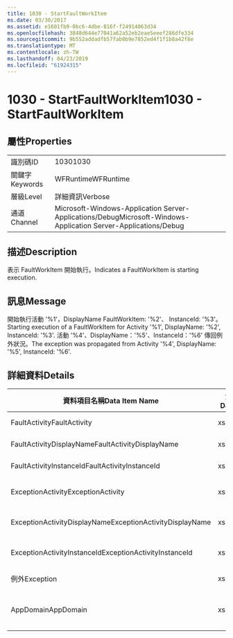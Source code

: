 ```yaml
---
title: 1030 - StartFaultWorkItem
ms.date: 03/30/2017
ms.assetid: e1601fb9-0bc6-4dbe-816f-f24914063d34
ms.openlocfilehash: 3848d644e77041a62a52eb2eae5eeef286dfe334
ms.sourcegitcommit: 9b552addadfb57fab0b9e7852ed4f1f1b8a42f8e
ms.translationtype: MT
ms.contentlocale: zh-TW
ms.lasthandoff: 04/23/2019
ms.locfileid: "61924315"
---
```

# <a name="1030---startfaultworkitem"></a><span data-ttu-id="795bf-102">1030 - StartFaultWorkItem</span><span class="sxs-lookup"><span data-stu-id="795bf-102">1030 - StartFaultWorkItem</span></span>
## <a name="properties"></a><span data-ttu-id="795bf-103">屬性</span><span class="sxs-lookup"><span data-stu-id="795bf-103">Properties</span></span>  
  
|||  
|-|-|  
|<span data-ttu-id="795bf-104">識別碼</span><span class="sxs-lookup"><span data-stu-id="795bf-104">ID</span></span>|<span data-ttu-id="795bf-105">1030</span><span class="sxs-lookup"><span data-stu-id="795bf-105">1030</span></span>|  
|<span data-ttu-id="795bf-106">關鍵字</span><span class="sxs-lookup"><span data-stu-id="795bf-106">Keywords</span></span>|<span data-ttu-id="795bf-107">WFRuntime</span><span class="sxs-lookup"><span data-stu-id="795bf-107">WFRuntime</span></span>|  
|<span data-ttu-id="795bf-108">層級</span><span class="sxs-lookup"><span data-stu-id="795bf-108">Level</span></span>|<span data-ttu-id="795bf-109">詳細資訊</span><span class="sxs-lookup"><span data-stu-id="795bf-109">Verbose</span></span>|  
|<span data-ttu-id="795bf-110">通道</span><span class="sxs-lookup"><span data-stu-id="795bf-110">Channel</span></span>|<span data-ttu-id="795bf-111">Microsoft-Windows-Application Server-Applications/Debug</span><span class="sxs-lookup"><span data-stu-id="795bf-111">Microsoft-Windows-Application Server-Applications/Debug</span></span>|  
  
## <a name="description"></a><span data-ttu-id="795bf-112">描述</span><span class="sxs-lookup"><span data-stu-id="795bf-112">Description</span></span>  
 <span data-ttu-id="795bf-113">表示 FaultWorkItem 開始執行。</span><span class="sxs-lookup"><span data-stu-id="795bf-113">Indicates a FaultWorkItem is starting execution.</span></span>  
  
## <a name="message"></a><span data-ttu-id="795bf-114">訊息</span><span class="sxs-lookup"><span data-stu-id="795bf-114">Message</span></span>  
 <span data-ttu-id="795bf-115">開始執行活動 '%1'，DisplayName FaultWorkItem: '%2'、 InstanceId: '%3'。</span><span class="sxs-lookup"><span data-stu-id="795bf-115">Starting execution of a FaultWorkItem for Activity '%1', DisplayName: '%2', InstanceId: '%3'.</span></span>  <span data-ttu-id="795bf-116">活動 '%4'、DisplayName：'%5'、InstanceId：'%6' 傳回例外狀況。</span><span class="sxs-lookup"><span data-stu-id="795bf-116">The exception was propagated from Activity '%4', DisplayName: '%5', InstanceId: '%6'.</span></span>  
  
## <a name="details"></a><span data-ttu-id="795bf-117">詳細資料</span><span class="sxs-lookup"><span data-stu-id="795bf-117">Details</span></span>  
  
|<span data-ttu-id="795bf-118">資料項目名稱</span><span class="sxs-lookup"><span data-stu-id="795bf-118">Data Item Name</span></span>|<span data-ttu-id="795bf-119">資料項目型別</span><span class="sxs-lookup"><span data-stu-id="795bf-119">Data Item Type</span></span>|<span data-ttu-id="795bf-120">描述</span><span class="sxs-lookup"><span data-stu-id="795bf-120">Description</span></span>|  
|--------------------|--------------------|-----------------|  
|<span data-ttu-id="795bf-121">FaultActivity</span><span class="sxs-lookup"><span data-stu-id="795bf-121">FaultActivity</span></span>|<span data-ttu-id="795bf-122">xs:string</span><span class="sxs-lookup"><span data-stu-id="795bf-122">xs:string</span></span>|<span data-ttu-id="795bf-123">錯誤活動的型別名稱。</span><span class="sxs-lookup"><span data-stu-id="795bf-123">The type name of the fault activity.</span></span>|  
|<span data-ttu-id="795bf-124">FaultActivityDisplayName</span><span class="sxs-lookup"><span data-stu-id="795bf-124">FaultActivityDisplayName</span></span>|<span data-ttu-id="795bf-125">xs:string</span><span class="sxs-lookup"><span data-stu-id="795bf-125">xs:string</span></span>|<span data-ttu-id="795bf-126">錯誤活動的顯示名稱。</span><span class="sxs-lookup"><span data-stu-id="795bf-126">The display name of the fault activity.</span></span>|  
|<span data-ttu-id="795bf-127">FaultActivityInstanceId</span><span class="sxs-lookup"><span data-stu-id="795bf-127">FaultActivityInstanceId</span></span>|<span data-ttu-id="795bf-128">xs:string</span><span class="sxs-lookup"><span data-stu-id="795bf-128">xs:string</span></span>|<span data-ttu-id="795bf-129">錯誤活動的執行個體 ID。</span><span class="sxs-lookup"><span data-stu-id="795bf-129">The instance id of the fault activity.</span></span>|  
|<span data-ttu-id="795bf-130">ExceptionActivity</span><span class="sxs-lookup"><span data-stu-id="795bf-130">ExceptionActivity</span></span>|<span data-ttu-id="795bf-131">xs:string</span><span class="sxs-lookup"><span data-stu-id="795bf-131">xs:string</span></span>|<span data-ttu-id="795bf-132">擲回例外狀況之活動的型別名稱。</span><span class="sxs-lookup"><span data-stu-id="795bf-132">The type name of the activity that threw the exception.</span></span>|  
|<span data-ttu-id="795bf-133">ExceptionActivityDisplayName</span><span class="sxs-lookup"><span data-stu-id="795bf-133">ExceptionActivityDisplayName</span></span>|<span data-ttu-id="795bf-134">xs:string</span><span class="sxs-lookup"><span data-stu-id="795bf-134">xs:string</span></span>|<span data-ttu-id="795bf-135">擲回例外狀況之活動的顯示名稱。</span><span class="sxs-lookup"><span data-stu-id="795bf-135">The display name of the activity that threw the exception.</span></span>|  
|<span data-ttu-id="795bf-136">ExceptionActivityInstanceId</span><span class="sxs-lookup"><span data-stu-id="795bf-136">ExceptionActivityInstanceId</span></span>|<span data-ttu-id="795bf-137">xs:string</span><span class="sxs-lookup"><span data-stu-id="795bf-137">xs:string</span></span>|<span data-ttu-id="795bf-138">擲回例外狀況之活動的執行個體 ID。</span><span class="sxs-lookup"><span data-stu-id="795bf-138">The instance id of the activity that threw the exception.</span></span>|  
|<span data-ttu-id="795bf-139">例外</span><span class="sxs-lookup"><span data-stu-id="795bf-139">Exception</span></span>|<span data-ttu-id="795bf-140">xs:string</span><span class="sxs-lookup"><span data-stu-id="795bf-140">xs:string</span></span>|<span data-ttu-id="795bf-141">例外狀況的例外狀況詳細資料</span><span class="sxs-lookup"><span data-stu-id="795bf-141">The exception details for the exception</span></span>|  
|<span data-ttu-id="795bf-142">AppDomain</span><span class="sxs-lookup"><span data-stu-id="795bf-142">AppDomain</span></span>|<span data-ttu-id="795bf-143">xs:string</span><span class="sxs-lookup"><span data-stu-id="795bf-143">xs:string</span></span>|<span data-ttu-id="795bf-144">由 AppDomain.CurrentDomain.FriendlyName 傳回的字串。</span><span class="sxs-lookup"><span data-stu-id="795bf-144">The string returned by AppDomain.CurrentDomain.FriendlyName.</span></span>|
